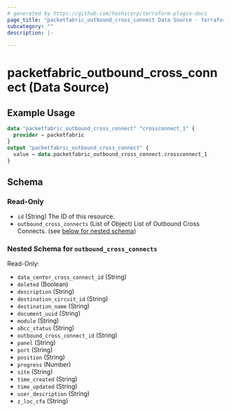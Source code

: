 ```yaml
---
# generated by https://github.com/hashicorp/terraform-plugin-docs
page_title: "packetfabric_outbound_cross_connect Data Source - terraform-provider-packetfabric"
subcategory: ""
description: |-
  
---
```


# packetfabric_outbound_cross_connect (Data Source)



## Example Usage

```terraform
data "packetfabric_outbound_cross_connect" "crossconnect_1" {
  provider = packetfabric
}
output "packetfabric_outbound_cross_connect" {
  value = data.packetfabric_outbound_cross_connect.crossconnect_1
}
```

<!-- schema generated by tfplugindocs -->
## Schema

### Read-Only

- `id` (String) The ID of this resource.
- `outbound_cross_connects` (List of Object) List of Outbound Cross Connects. (see [below for nested schema](#nestedatt--outbound_cross_connects))

<a id="nestedatt--outbound_cross_connects"></a>
### Nested Schema for `outbound_cross_connects`

Read-Only:

- `data_center_cross_connect_id` (String)
- `deleted` (Boolean)
- `description` (String)
- `destination_circuit_id` (String)
- `destination_name` (String)
- `document_uuid` (String)
- `module` (String)
- `obcc_status` (String)
- `outbound_cross_connect_id` (String)
- `panel` (String)
- `port` (String)
- `position` (String)
- `progress` (Number)
- `site` (String)
- `time_created` (String)
- `time_updated` (String)
- `user_description` (String)
- `z_loc_cfa` (String)


